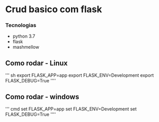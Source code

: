 # Crud basico com flask

### Tecnologias 

+ python 3.7 
+ flask 
+ mashmellow


## Como rodar - Linux 

''' sh
export FLASK_APP=app
export FLASK_ENV=Development
export FLASK_DEBUG=True
''''

## Como rodar - windows

''' cmd
set FLASK_APP=app
set FLASK_ENV=Development
set FLASK_DEBUG=True
''''